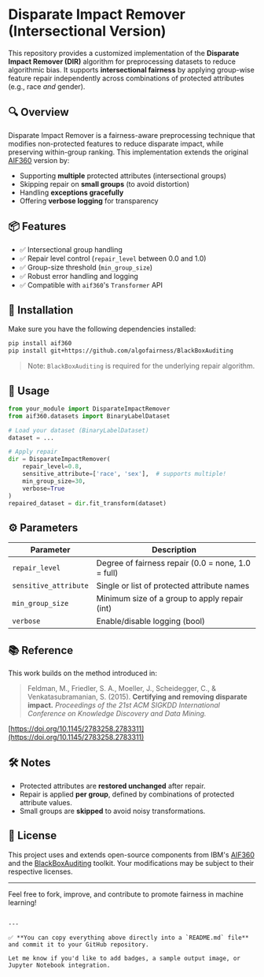 # Disparate Impact Remover (Intersectional Version)

This repository provides a customized implementation of the **Disparate Impact Remover (DIR)** algorithm for preprocessing datasets to reduce algorithmic bias. It supports **intersectional fairness** by applying group-wise feature repair independently across combinations of protected attributes (e.g., race *and* gender).

## 🔍 Overview

Disparate Impact Remover is a fairness-aware preprocessing technique that modifies non-protected features to reduce disparate impact, while preserving within-group ranking. This implementation extends the original [AIF360](https://github.com/IBM/AIF360) version by:

- Supporting **multiple** protected attributes (intersectional groups)
- Skipping repair on **small groups** (to avoid distortion)
- Handling **exceptions gracefully**
- Offering **verbose logging** for transparency

## 📦 Features

- ✅ Intersectional group handling
- ✅ Repair level control (`repair_level` between 0.0 and 1.0)
- ✅ Group-size threshold (`min_group_size`)
- ✅ Robust error handling and logging
- ✅ Compatible with `aif360`'s `Transformer` API

## 🚀 Installation

Make sure you have the following dependencies installed:

```bash
pip install aif360
pip install git+https://github.com/algofairness/BlackBoxAuditing

````

> Note: `BlackBoxAuditing` is required for the underlying repair algorithm.

## 🧪 Usage

```python
from your_module import DisparateImpactRemover
from aif360.datasets import BinaryLabelDataset

# Load your dataset (BinaryLabelDataset)
dataset = ...

# Apply repair
dir = DisparateImpactRemover(
    repair_level=0.8,
    sensitive_attribute=['race', 'sex'],  # supports multiple!
    min_group_size=30,
    verbose=True
)
repaired_dataset = dir.fit_transform(dataset)
```

## ⚙️ Parameters

| Parameter             | Description                                        |
| --------------------- | -------------------------------------------------- |
| `repair_level`        | Degree of fairness repair (0.0 = none, 1.0 = full) |
| `sensitive_attribute` | Single or list of protected attribute names        |
| `min_group_size`      | Minimum size of a group to apply repair (int)      |
| `verbose`             | Enable/disable logging (bool)                      |

## 📚 Reference

This work builds on the method introduced in:

> Feldman, M., Friedler, S. A., Moeller, J., Scheidegger, C., & Venkatasubramanian, S. (2015).
> **Certifying and removing disparate impact.**
> *Proceedings of the 21st ACM SIGKDD International Conference on Knowledge Discovery and Data Mining.*

[https://doi.org/10.1145/2783258.2783311](https://doi.org/10.1145/2783258.2783311)

## 🛠 Notes

* Protected attributes are **restored unchanged** after repair.
* Repair is applied **per group**, defined by combinations of protected attribute values.
* Small groups are **skipped** to avoid noisy transformations.

## 📄 License

This project uses and extends open-source components from IBM's [AIF360](https://github.com/IBM/AIF360) and the [BlackBoxAuditing](https://github.com/algofairness/BlackBoxAuditing) toolkit. Your modifications may be subject to their respective licenses.

---

Feel free to fork, improve, and contribute to promote fairness in machine learning!

```

---

✅ **You can copy everything above directly into a `README.md` file** and commit it to your GitHub repository.

Let me know if you'd like to add badges, a sample output image, or Jupyter Notebook integration.
```
